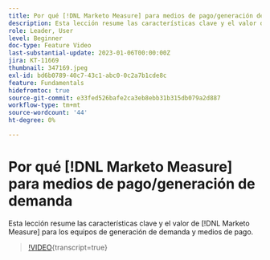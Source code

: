 ```yaml
---
title: Por qué [!DNL Marketo Measure] para medios de pago/generación de demanda
description: Esta lección resume las características clave y el valor de  [!DNL Marketo Measure] para los equipos de generación de demanda y medios de pago.
role: Leader, User
level: Beginner
doc-type: Feature Video
last-substantial-update: 2023-01-06T00:00:00Z
jira: KT-11669
thumbnail: 347169.jpeg
exl-id: bd6b0789-40c7-43c1-abc0-0c2a7b1cde8c
feature: Fundamentals
hidefromtoc: true
source-git-commit: e33fed526bafe2ca3eb8ebb31b315db079a2d887
workflow-type: tm+mt
source-wordcount: '44'
ht-degree: 0%

---
```


# Por qué [!DNL Marketo Measure] para medios de pago/generación de demanda

Esta lección resume las características clave y el valor de [!DNL Marketo Measure] para los equipos de generación de demanda y medios de pago.

>[!VIDEO](https://video.tv.adobe.com/v/3422247/?learn=on&captions=spa){transcript=true}
